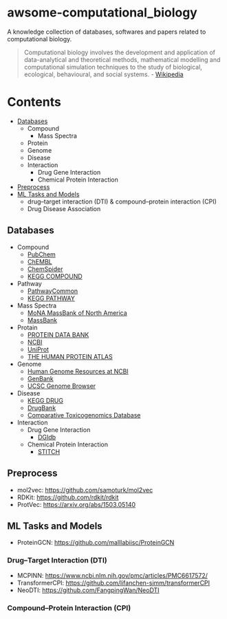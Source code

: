 # awsome-computational_biology

A knowledge collection of databases, softwares and papers related to computational biology.

> Computational biology involves the development and application of data-analytical and theoretical methods, 
> mathematical modelling and computational simulation techniques to the study of biological, ecological, 
> behavioural, and social systems. - [Wikipedia](https://en.wikipedia.org/wiki/Computational_biology)

# Contents

  - [Databases](#databases)
    - Compound
      - Mass Spectra
    - Protein
    - Genome
    - Disease
    - Interaction
      - Drug Gene Interaction
      - Chemical Protein Interaction 
  - [Preprocess](#preprocess)
  - [ML Tasks and Models](#ml-tasks-and-models)
    - drug–target interaction (DTI) & compound–protein interaction (CPI)
    - Drug Disease Association

## Databases
- Compound
  - [PubChem](https://pubchem.ncbi.nlm.nih.gov/)
  - [ChEMBL](https://www.ebi.ac.uk/chembl/)
  - [ChemSpider](http://www.chemspider.com/)
  - [KEGG COMPOUND](https://www.genome.jp/kegg/compound/)
- Pathway
  - [PathwayCommon](https://www.pathwaycommons.org/)
  - [KEGG PATHWAY](https://www.genome.jp/kegg/pathway.html)
- Mass Spectra
  - [MoNA MassBank of North America](https://mona.fiehnlab.ucdavis.edu/)
  - [MassBank](http://www.massbank.jp/)
- Protain
  - [PROTEIN DATA BANK](https://www.rcsb.org/)
  - [NCBI](https://www.ncbi.nlm.nih.gov/protein)
  - [UniProt](https://www.uniprot.org/)
  - [THE HUMAN PROTEIN ATLAS](https://www.proteinatlas.org/)
- Genome
  - [Human Genome Resources at NCBI](https://www.ncbi.nlm.nih.gov/projects/genome/guide/human/index.shtml)
  - [GenBank](https://www.ncbi.nlm.nih.gov/genbank/)
  - [UCSC Genome Browser](https://genome.ucsc.edu/)
- Disease
  - [KEGG DRUG](https://www.genome.jp/kegg/drug/)
  - [DrugBank](https://www.drugbank.com/)
  - [Comparative Toxicogenomics Database](http://ctdbase.org/)
- Interaction
  - Drug Gene Interaction
    - [DGIdb](https://www.dgidb.org/)
  - Chemical Protein Interaction 
    - [STITCH](http://stitch.embl.de/)

## Preprocess

- mol2vec: https://github.com/samoturk/mol2vec
- RDKit: https://github.com/rdkit/rdkit
- ProtVec: https://arxiv.org/abs/1503.05140

## ML Tasks and Models

- ProteinGCN: https://github.com/malllabiisc/ProteinGCN

### Drug–Target Interaction (DTI)

- MCPINN: https://www.ncbi.nlm.nih.gov/pmc/articles/PMC6617572/
- TransformerCPI: https://github.com/lifanchen-simm/transformerCPI
- NeoDTI: https://github.com/FangpingWan/NeoDTI

### Compound–Protein Interaction (CPI)
